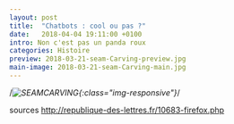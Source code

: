 ```yaml
---
layout: post
title:  "Chatbots : cool ou pas ?"
date:   2018-04-04 19:11:00 +0100
intro: Non c'est pas un panda roux
categories: Histoire
preview: 2018-03-21-seam-Carving-preview.jpg
main-image: 2018-03-21-seam-Carving-main.jpg
---
```


/*![SEAMCARVING](../../../../../assets/images/2018-03-21-seam-Carving-main.jpg){:class="img-responsive"}*/




sources
http://republique-des-lettres.fr/10683-firefox.php
